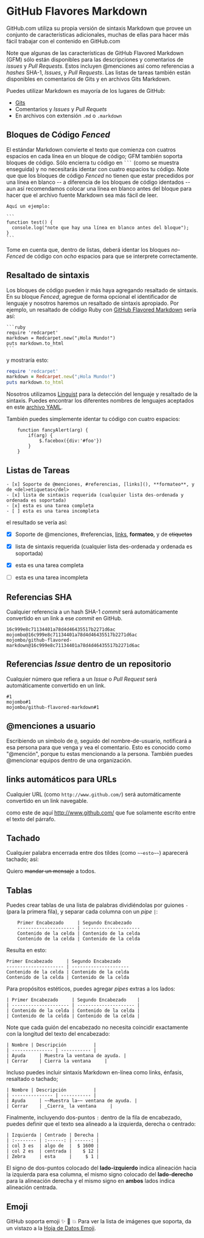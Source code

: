 GitHub Flavores Markdown
========================

GitHub.com utiliza su propia versión de sintaxis Markdown que provee un
conjunto de características adicionales, muchas de ellas para hacer más fácil
trabajar con el contenido en GitHub.com

Note que algunas de las características de GitHub Flavored Markdown (GFM)
sólo están disponibles para las descripciones y comentarios de _issues_ y
_Pull Requests_. Estos incluyen @menciones así como referencias a _hashes_
SHA-1, _Issues_, y _Pull Requests_. Las listas de tareas también están
disponibles en comentarios de Gits y en archivos Gits Markdown.

Puedes utilizar Markdown es mayoría de los lugares de GitHub:

  - [Gits](https://gist.github.com/)
  - Comentarios y _Issues_ y _Pull Requets_
  - En archivos con extensión `.md` o `.markdown`


## Bloques de Código _Fenced_ ##

El estándar Markdown convierte el texto que comienza con cuatros espacios en
cada línea en un bloque de código; GFM también soporta bloques de código. Sólo
encierra tu código en ```` ``` ```` (como se muestra enseguida) y no necesitarás
identar con cuatro espacios tu código. Note que que los bloques de código
_Fenced_ no tienen que estar precedidos por una línea en blanco -- a
diferencia de los bloques de código identados -- aun así recomendamos colocar
una línea en blanco antes del bloque para hacer que el archivo fuente Markdown
sea más fácil de leer.

    Aquí un ejemplo:

    ```
    function test() {
      console.log("note que hay una línea en blanco antes del bloque");
    }
    ```

Tome en cuenta que, dentro de listas, deberá identar los bloques
_no-Fenced_ de código con _ocho_ espacios para que se interprete
correctamente.


## Resaltado de sintaxis ##

Los bloques de código pueden ir más haya agregando resaltado de sintaxis. En
su bloque _Fenced_, agregue de forma opcional el identificador de lenguaje y
nosotros haremos un resaltado de sintaxis apropiado. Por ejemplo, un resaltado
de código Ruby con [GitHub Flavored Markdown][GFM] sería así:

 [GFM]: https://help.github.com/articles/github-flavored-markdown

    ```ruby
    require 'redcarpet'
    markdown = Redcarpet.new("¡Hola Mundo!")
    puts markdown.to_html
    ```

y mostraría esto:

```ruby
require 'redcarpet'
markdown = Redcarpet.new("¡Hola Mundo!")
puts markdown.to_html
```

Nosotros utilizamos [Linguist][] para la detección del lenguaje y resaltado de
la sintaxis. Puedes encontrar los diferentes nombres de lenguajes aceptados en
este [archivo YAML][].

  [Linguist]: https://github.com/github/linguist
  [archivo YAML]: https://github.com/github/linguist/blob/master/lib/linguist/languages.yml

También puedes simplemente identar tu código con cuatro espacios:

        function fancyAlert(arg) {
            if(arg) {
                $.facebox({div:'#foo'})
            }
        }


## Listas de Tareas ##

    - [x] Soporte de @menciones, #referencias, [links](), **formateo**, y de <del>etiquetas</del>
    - [x] lista de sintaxis requerida (cualquier lista des-ordenada y ordenada es soportada)
    - [x] esta es una tarea completa
    - [ ] esta es una tarea incompleta

el resultado se vería así:

  - [x] Soporte de @menciones, #referencias, [links](), **formateo**, y de <del>etiquetas</del>
  - [x] lista de sintaxis requerida (cualquier lista des-ordenada y ordenada es soportada)
  - [x] esta es una tarea completa
  - [ ] esta es una tarea incompleta


## Referencias SHA ##

Cualquier referencia a un hash SHA-1 _commit_ será automáticamente convertido
en un link a ese _commit_ en GitHub.

```
16c999e8c71134401a78d4d46435517b2271d6ac
mojombo@16c999e8c71134401a78d4d46435517b2271d6ac
mojombo/github-flavored-markdown@16c999e8c71134401a78d4d46435517b2271d6ac
```

## Referencias _Issue_ dentro de un repositorio ##

Cualquier número que refiera a un _Issue_ o _Pull Request_ será
automáticamente convertido en un link.

    #1
    mojombo#1
    mojombo/github-flavored-markdown#1


## @menciones a usuario ##

Escribiendo un símbolo de `@`, seguido del nombre-de-usuario, notificará a
esa persona para que venga y vea el comentario. Esto es conocido como
"@mención", porque tu estas mencionando a la persona. También puedes
@mencionar equipos dentro de una organización.


## links automáticos para URLs ##

Cualquier URL (como `http://www.github.com/`) será automáticamente convertido
en un link navegable.

como este de aquí http://www.github.com/ que fue solamente escrito entre el
texto del párrafo.


## Tachado ##

Cualquier palabra encerrada entre dos tildes (como `~~esto~~`) aparecerá
tachado; así:

Quiero ~~mandar un mensaje~~ a todos.


## Tablas ##

Puedes crear tablas de una lista de palabras dividiéndolas por guiones `-`
(para la primera fila), y separar cada columna con un _pipe_ `|`:

```
    Primer Encabezado     | Segundo Encabezado
    --------------------- | ---------------------
    Contenido de la celda | Contenido de la celda
    Contenido de la celda | Contenido de la celda
```

Resulta en esto:

    Primer Encabezado     | Segundo Encabezado
    --------------------- | ---------------------
    Contenido de la celda | Contenido de la celda
    Contenido de la celda | Contenido de la celda

Para propósitos estéticos, puedes agregar _pipes_ extras a los lados:

    | Primer Encabezado     | Segundo Encabezado    |
    | --------------------- | --------------------- |
    | Contenido de la celda | Contenido de la celda |
    | Contenido de la celda | Contenido de la celda |

Note que cada guión del encabezado no necesita coincidir exactamente con la
longitud del texto del encabezado:

    | Nombre | Descripción          |
    | --------------- | ----------- |
    | Ayuda     | Muestra la ventana de ayuda. |
    | Cerrar    | Cierra la ventana     |

Incluso puedes incluir sintaxis Markdown en-línea como links, énfasis,
resaltado o tachado;

    | Nombre | Descripción          |
    | --------------- | ----------- |
    | Ayuda     | ~~Muestra la~~ ventana de ayuda. |
    | Cerrar    | _Cierra_ la ventana     |

Finalmente, incluyendo dos-puntos `:` dentro de la fila de encabezado, puedes
definir que el texto sea alineado a la izquierda, derecha o centrado:

    | Izquierda | Centrado | Derecha |
    | :-------- | :------: | ------: |
    | col 3 es  | algo de  |  $ 1600 |
    | col 2 es  | centrada |    $ 12 |
    | Zebra     | esta     |     $ 1 |

El signo de dos-puntos colocado del __lado-izquierdo__ indica alineación
hacia la izquierda para esa columna, el mismo signo colocado del
__lado-derecho__ para la alineación derecha y el mismo signo en __ambos__
lados indica alineación centrada.


## Emoji ##

GitHub soporta emoji :sparkles: :camel: :boom: Para ver la lista de
imágenes que soporta, da un vistazo a la [Hoja de Datos Emoji][Emoji].

[Emoji]: http://www.emoji-cheat-sheet.com/